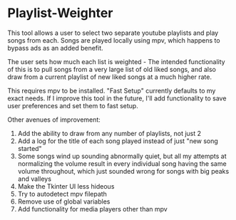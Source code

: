 # Playlist-Weighter
This tool allows a user to select two separate youtube playlists and play songs from each. Songs are played locally using mpv, which happens to bypass ads as an added benefit.

The user sets how much each list is weighted - The intended functionality of this is to pull songs from a very large list of old liked songs, and also draw from a current playlist of new liked songs at a much higher rate.

This requires mpv to be installed. "Fast Setup" currently defaults to my exact needs. If I improve this tool in the future, I'll add functionality to save user preferences and set them to fast setup.

Other avenues of improvement:

1. Add the ability to draw from any number of playlists, not just 2
2. Add a log for the title of each song played instead of just "new song started"
3. Some songs wind up sounding abnormally quiet, but all my attempts at normalizing the volume result in every individual song having the same volume throughout, which just sounded wrong for songs with big peaks and valleys
4. Make the Tkinter UI less hideous
5. Try to autodetect mpv filepath
6. Remove use of global variables
7. Add functionality for media players other than mpv
